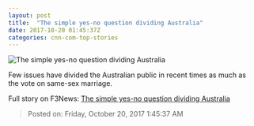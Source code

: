 ```yaml
---
layout: post
title:  "The simple yes-no question dividing Australia"
date: 2017-10-20 01:45:37Z
categories: cnn-com-top-stories
---
```


![The simple yes-no question dividing Australia](http://cdn.cnn.com/cnnnext/dam/assets/171010140327-12-australia-same-sex-marriage-survey-melbourne-egm-1824-d-super-tease.jpg)

Few issues have divided the Australian public in recent times as much as the vote on same-sex marriage.


Full story on F3News: [The simple yes-no question dividing Australia](http://www.f3nws.com/n/yrZRbH)

> Posted on: Friday, October 20, 2017 1:45:37 AM
